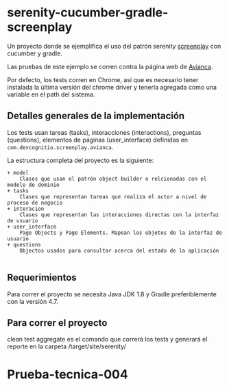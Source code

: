 # serenity-cucumber-gradle-screenplay
Un proyecto donde se ejemplifica el uso del patrón serenity 
[screenplay](http://thucydides.info/docs/serenity-staging/#_serenity_and_the_screenplay_pattern) con cucumber y gradle.

Las pruebas de este ejemplo se corren contra la página web de [Avianca](https://www.avianca.com/co/es/).

Por defecto, los tests corren en Chrome, así que es necesario tener instalada la última versión del chrome driver y 
tenerla agregada como una variable en el path del sistema.

## Detalles generales de la implementación

Los tests usan tareas (tasks), interacciones (interactions), preguntas (questions), elementos de páginas (user_interface)
definidas en `com.devcognitio.screenplay.avianca`.

La estructura completa del proyecto es la siguiente:

````
+ model
    Clases que usan el patrón object builder o relcionadas con el modelo de dominio
+ tasks
    Clases que representan tareas que realiza el actor a nivel de proceso de negocio
+ interacion
    Clases que representan las interacciones directas con la interfaz de usuario
+ user_interface
    Page Objects y Page Elements. Mapean los objetos de la interfaz de usuario
+ questions
    Objectos usados para consultar acerca del estado de la aplicación
    
````

## Requerimientos

Para correr el proyecto se necesita Java JDK 1.8 y Gradle preferiblemente con la versión 4.7.

## Para correr el proyecto

clean test aggregate es el comando que correrá los tests y generará el reporte en la carpeta /target/site/serenity/
 # Prueba-tecnica-004
